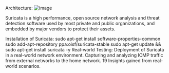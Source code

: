 Architecture: 
 ![image](https://github.com/LOKESH4884/IDS-By-Suricata/assets/111216649/f1f1460e-af22-4648-933a-fb0beab1cc7e)

Suricata is a high performance, open source network analysis and threat detection software used by most private and public organizations, and embedded by major vendors to protect their assets.

Installation of Suricata: 
 sudo apt-get install software-properties-common 
 sudo add-apt-repository ppa:oisf/suricata-stable
 sudo apt-get update && sudo apt-get install suricata -y
Real-world Testing:
Deployment of Suricata in a real-world network environment.
Capturing and analyzing ICMP traffic from external networks to the home network.
19
Insights gained from real-world scenarios.
